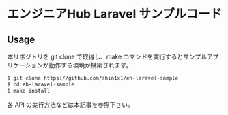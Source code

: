 # エンジニアHub Laravel サンプルコード

## Usage

本リポジトリを git clone で取得し、make コマンドを実行するとサンプルアプリケーションが動作する環境が構築されます。

```sh
$ git clone https://github.com/shin1x1/eh-laravel-sample
$ cd eh-laravel-sample
$ make install
```

各 API の実行方法などは本記事を参照下さい。
